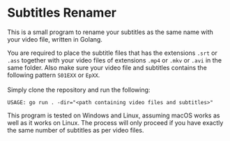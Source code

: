 # Subtitles Renamer

This is a small program to rename your subtitles as the same name with your video file, written in Golang.

You are required to place the subtitle files that has the extensions `.srt` or `.ass` together with your video files of extensions `.mp4` or `.mkv` or `.avi` in the same folder.
Also make sure your video file and subtitles contains the following pattern `S01EXX` or `EpXX`.
<br/><br/>
Simply clone the repository and run the following:

    USAGE: go run . -dir="<path containing video files and subtitles>"

This program is tested on Windows and Linux, assuming macOS works as well as it works on Linux. 
The process will only proceed if you have exactly the same number of subtitles as per video files.